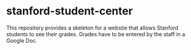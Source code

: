 stanford-student-center
=======================

This repository provides a skeleton for a webstie that allows Stanford students to see their grades. Grades have to be entered by the staff in a Google Doc.
